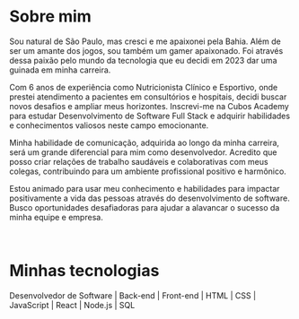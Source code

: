 # Sobre mim

Sou natural de São Paulo, mas cresci e me apaixonei pela Bahia. Além de ser um amante dos jogos, sou também um gamer apaixonado. Foi através dessa paixão pelo mundo da tecnologia que eu decidi em 2023 dar uma guinada em minha carreira. 

Com 6 anos de experiência como Nutricionista Clínico e Esportivo, onde prestei atendimento a pacientes em consultórios e hospitais, decidi buscar novos desafios e ampliar meus horizontes. Inscrevi-me na Cubos Academy para estudar Desenvolvimento de Software Full Stack e adquirir habilidades e conhecimentos valiosos neste campo emocionante. 

Minha habilidade de comunicação, adquirida ao longo da minha carreira, será um grande diferencial para mim como desenvolvedor. Acredito que posso criar relações de trabalho saudáveis e colaborativas com meus colegas, contribuindo para um ambiente profissional positivo e harmônico. 

Estou animado para usar meu conhecimento e habilidades para impactar positivamente a vida das pessoas através do desenvolvimento de software. Busco oportunidades desafiadoras para ajudar a alavancar o sucesso da minha equipe e empresa.

<br />

# Minhas tecnologias

Desenvolvedor de Software | Back-end | Front-end | HTML | CSS | JavaScript | React | Node.js | SQL
